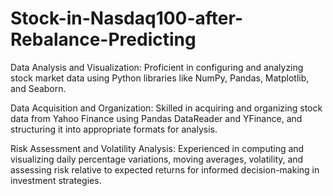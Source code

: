# Stock-in-Nasdaq100-after-Rebalance-Predicting
Data Analysis and Visualization: Proficient in configuring and analyzing stock market data using Python libraries like NumPy, Pandas, Matplotlib, and Seaborn.

Data Acquisition and Organization: Skilled in acquiring and organizing stock data from Yahoo Finance using Pandas DataReader and YFinance, and structuring it into appropriate formats for analysis.

Risk Assessment and Volatility Analysis: Experienced in computing and visualizing daily percentage variations, moving averages, volatility, and assessing risk relative to expected returns for informed decision-making in investment strategies.
